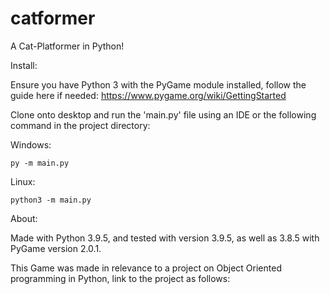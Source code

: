 # catformer
A Cat-Platformer in Python!

Install:

Ensure you have Python 3 with the PyGame module installed, follow the guide here if needed: https://www.pygame.org/wiki/GettingStarted

Clone onto desktop and run the 'main.py' file using an IDE or the following command in the project directory:

Windows:

    py -m main.py
  
Linux: 

    python3 -m main.py
  
About:

Made with Python 3.9.5, and tested with version 3.9.5, as well as 3.8.5 with PyGame version 2.0.1.

This Game was made in relevance to a project on Object Oriented programming in Python, link to the project as follows:
